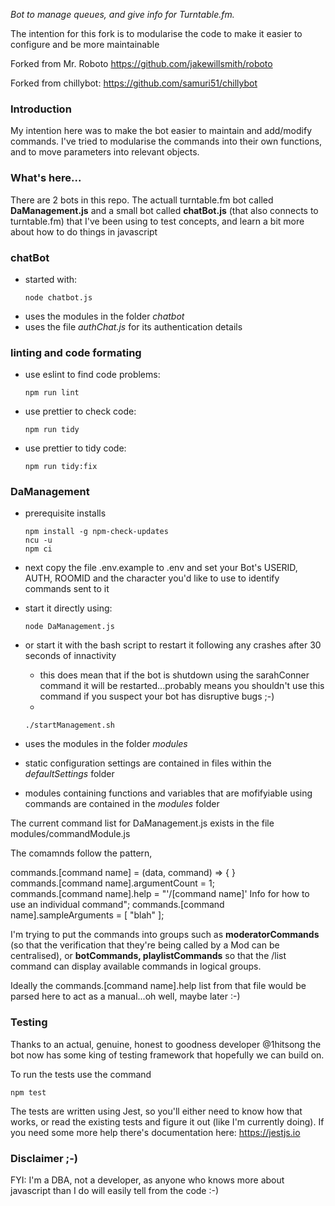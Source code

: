 *Bot to manage queues, and give info for Turntable.fm.*

The intention for this fork is to modularise the code to make it easier to configure and be more maintainable

Forked from Mr. Roboto https://github.com/jakewillsmith/roboto

Forked from chillybot: https://github.com/samuri51/chillybot

### Introduction
My intention here was to make the bot easier to maintain and add/modify commands. I've tried to modularise the commands into their own functions, and to move parameters into relevant objects.

### What's here...
There are 2 bots in this repo. The actuall turntable.fm bot called <strong>DaManagement.js</strong> and a small bot called <strong>chatBot.js</strong> (that also connects to turntable.fm) that I've been using to test concepts, and learn a bit more about how to do things in javascript

### chatBot
* started with:
  ```
  node chatbot.js
  ```
* uses the modules in the folder *chatbot*
* uses the file *authChat.js* for its authentication details

### linting and code formating
* use eslint to find code problems:
  ```
  npm run lint
  ```

* use prettier to check code:
  ```
  npm run tidy
  ```
  
* use prettier to tidy code:
  ```
  npm run tidy:fix
  ```
  
### DaManagement
* prerequisite installs
  ```
  npm install -g npm-check-updates
  ncu -u
  npm ci 
  ```
  
* next copy the file .env.example to .env and set your Bot's USERID, AUTH, ROOMID and the character you'd like to use to identify commands sent to it
  
* start it directly using:
  ```
  node DaManagement.js
  ```
* or start it with the bash script to restart it following any crashes after 30 seconds of innactivity
  * this does mean that if the bot is shutdown using the sarahConner command it will be restarted...probably means you shouldn't use this command if you suspect your bot has disruptive bugs ;-)
  * 
  ```
  ./startManagement.sh
  ```
* uses the modules in the folder *modules*
* static configuration settings are contained in files within the *defaultSettings* folder
* modules containing functions and variables that are mofifyiable using commands are contained in the *modules* folder

The current command list for DaManagement.js exists in the file modules/commandModule.js

The comamnds follow the pattern,

commands.[command name] = (data, command) => {  }  
commands.[command name].argumentCount = 1;  
commands.[command name].help = "'/[command name]' Info for how to use an individual command";
commands.[command name].sampleArguments = [ "blah" ];


I'm trying to put the commands into groups such as <strong>moderatorCommands</strong> (so that the verification that they're being called by a Mod can be centralised), or <strong>botCommands, playlistCommands</strong> so that the /list command can display available commands in logical groups.

Ideally the commands.[command name].help list from that file would be parsed here to act as a manual...oh well, maybe later :-)

### Testing
Thanks to an actual, genuine, honest to goodness developer @1hitsong the bot now has some king of testing framework that hopefully we can build on.

To  run the tests use the command
```
npm test
```
The tests are written using Jest, so you'll either need to know how that works, or read the existing tests and figure it out (like I'm currently doing). If you need some more help there's documentation here: https://jestjs.io

### Disclaimer ;-)

FYI: I'm a DBA, not a developer, as anyone who knows more about javascript than I do will easily tell from the code :-)
